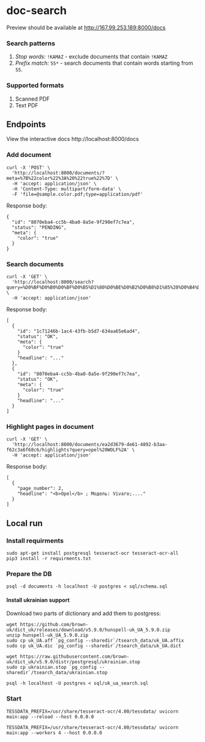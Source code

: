 # doc-search

Preview should be available at http://167.99.253.189:8000/docs

### Search patterns

1. *Stop words:* `!KAMAZ` - exclude documents that contain `!KAMAZ`
2. *Prefix match:* `55*` - search documents that contain words starting from `55`.

### Supported formats

1. Scanned PDF
2. Text PDF

## Endpoints

View the interactive docs http://localhost:8000/docs

### Add document

    curl -X 'POST' \
      'http://localhost:8000/documents/?meta=%7B%22color%22%3A%20%22true%22%7D' \
      -H 'accept: application/json' \
      -H 'Content-Type: multipart/form-data' \
      -F 'file=@sample.color.pdf;type=application/pdf'

Response body:

    {
      "id": "8070eba4-cc5b-4ba0-8a5e-9f290ef7c7ea",
      "status": "PENDING",
      "meta": {
        "color": "true"
      }
    }

### Search documents

    curl -X 'GET' \
      'http://localhost:8000/search?query=%D0%BF%D0%B0%D0%BF%D0%B5%D1%80%D0%BE%D0%B2%D0%B8%D1%85%20%D0%B4%D0%BE%D0%BA%D1%83%D0%BC%D0%B5%D0%BD%D1%82%D1%96%D0%B2' \
      -H 'accept: application/json'

Response body:

    [
      {
        "id": "1c71246b-1ac4-43fb-b5d7-634aa65e6ad4",
        "status": "OK",
        "meta": {
          "color": "true"
        }
        "headline": "..."
      },
      {
        "id": "8070eba4-cc5b-4ba0-8a5e-9f290ef7c7ea",
        "status": "OK",
        "meta": {
          "color": "true"
        }
        "headline": "..."
      }
    ]

### Highlight pages in document

    curl -X 'GET' \
      'http://localhost:8000/documents/ea2d3679-de61-4892-b3aa-f62c3a6f68c6/highlights?query=opel%20WOLF%2A' \
      -H 'accept: application/json'

Response body:

    [
      {
        "page_number": 2,
        "headline": "<b>Opel</b> ; Модель: Vivaro;...."
      }
    ]

## Local run

### Install requirments

    sudo apt-get install postgresql tesseract-ocr tesseract-ocr-all
    pip3 install -r requirments.txt

### Prepare the DB

    psql -d documents -h localhost -U postgres < sql/schema.sql

#### Install ukrainian support

Download two parts of dictionary and add them to postgress:

    wget https://github.com/brown-uk/dict_uk/releases/download/v5.9.0/hunspell-uk_UA_5.9.0.zip
    unzip hunspell-uk_UA_5.9.0.zip
    sudo cp uk_UA.aff `pg_config --sharedir`/tsearch_data/uk_UA.affix
    sudo cp uk_UA.dic `pg_config --sharedir`/tsearch_data/uk_UA.dict

    wget https://raw.githubusercontent.com/brown-uk/dict_uk/v5.9.0/distr/postgresql/ukrainian.stop
    sudo cp ukrainian.stop `pg_config --sharedir`/tsearch_data/ukrainian.stop

    psql -h localhost -U postgres < sql/uk_ua_search.sql

### Start

    TESSDATA_PREFIX=/usr/share/tesseract-ocr/4.00/tessdata/ uvicorn main:app --reload --host 0.0.0.0

    TESSDATA_PREFIX=/usr/share/tesseract-ocr/4.00/tessdata/ uvicorn main:app --workers 4 --host 0.0.0.0
